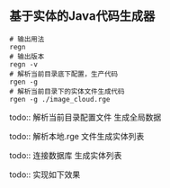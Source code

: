 ## 基于实体的Java代码生成器

```
# 输出用法
regn 
# 输出版本
regn -v
# 解析当前目录底下配置，生产代码
rgen -g
# 解析当前目录下的实体文件生成代码
rgen -g ./image_cloud.rge
```

todo:: 解析当前目录配置文件 生成全局数据

todo:: 解析本地.rge 文件生成实体列表

todo:: 连接数据库 生成实体列表

todo:: 实现如下效果
